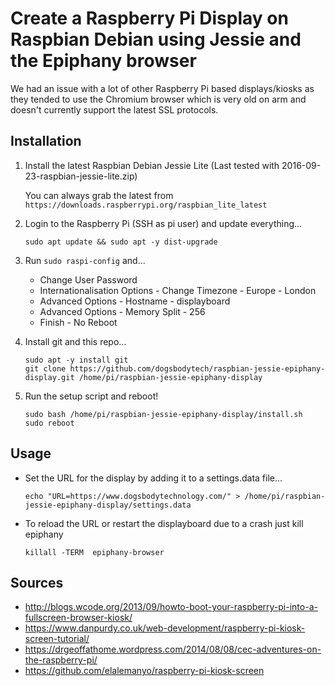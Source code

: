 # Create a Raspberry Pi Display on Raspbian Debian using Jessie and the Epiphany browser

We had an issue with a lot of other Raspberry Pi based displays/kiosks as they tended to use the Chromium browser which is very old on arm and doesn't currently support the latest SSL protocols.  

## Installation ##

1. Install the latest Raspbian Debian Jessie Lite (Last tested with 2016-09-23-raspbian-jessie-lite.zip)

   You can always grab the latest from  `https://downloads.raspberrypi.org/raspbian_lite_latest`

2. Login to the Raspberry Pi (SSH as pi user) and update everything...

   `sudo apt update && sudo apt -y dist-upgrade`

3. Run `sudo raspi-config` and...
   - Change User Password
   - Internationalisation Options - Change Timezone - Europe - London
   - Advanced Options - Hostname - displayboard
   - Advanced Options - Memory Split - 256
   - Finish - No Reboot

4. Install git and this repo...
   ```
   sudo apt -y install git
   git clone https://github.com/dogsbodytech/raspbian-jessie-epiphany-display.git /home/pi/raspbian-jessie-epiphany-display
   ```
5. Run the setup script and reboot!

   ```
   sudo bash /home/pi/raspbian-jessie-epiphany-display/install.sh
   sudo reboot
   ```

## Usage ##
- Set the URL for the display by adding it to a settings.data file...

   `echo "URL=https://www.dogsbodytechnology.com/" > /home/pi/raspbian-jessie-epiphany-display/settings.data`

- To reload the URL or restart the displayboard due to a crash just kill epiphany

   `killall -TERM  epiphany-browser`

## Sources ##
- http://blogs.wcode.org/2013/09/howto-boot-your-raspberry-pi-into-a-fullscreen-browser-kiosk/
- https://www.danpurdy.co.uk/web-development/raspberry-pi-kiosk-screen-tutorial/
- https://drgeoffathome.wordpress.com/2014/08/08/cec-adventures-on-the-raspberry-pi/
- https://github.com/elalemanyo/raspberry-pi-kiosk-screen
